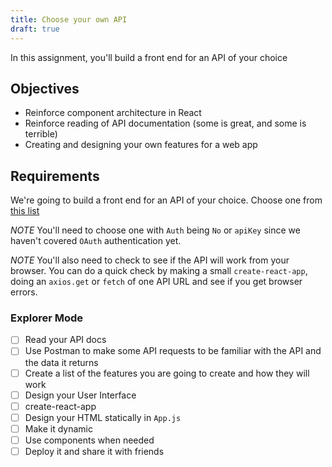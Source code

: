 ```yaml
---
title: Choose your own API
draft: true
---
```


In this assignment, you'll build a front end for an API of your choice

## Objectives

- Reinforce component architecture in React
- Reinforce reading of API documentation (some is great, and some is terrible)
- Creating and designing your own features for a web app

## Requirements

We're going to build a front end for an API of your choice. Choose one from [this list](https://github.com/toddmotto/public-apis)

*NOTE* You'll need to choose one with `Auth` being `No` or `apiKey` since we haven't covered `OAuth` authentication yet.

*NOTE* You'll also need to check to see if the API will work from your browser. You can do a quick check by making a small `create-react-app`, doing an `axios.get` or `fetch` of one API URL and see if you get browser errors.

### Explorer Mode

- [ ] Read your API docs
- [ ] Use Postman to make some API requests to be familiar with the API and the data it returns
- [ ] Create a list of the features you are going to create and how they will work
- [ ] Design your User Interface
- [ ] create-react-app
- [ ] Design your HTML statically in `App.js`
- [ ] Make it dynamic
- [ ] Use components when needed
- [ ] Deploy it and share it with friends
